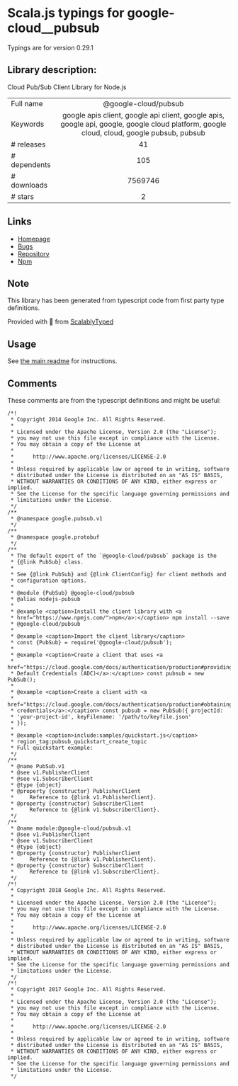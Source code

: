 
# Scala.js typings for google-cloud__pubsub

Typings are for version 0.29.1

## Library description:
Cloud Pub/Sub Client Library for Node.js

|                    |                 |
| ------------------ | :-------------: |
| Full name          | @google-cloud/pubsub |
| Keywords           | google apis client, google api client, google apis, google api, google, google cloud platform, google cloud, cloud, google pubsub, pubsub |
| # releases         | 41 |
| # dependents       | 105 |
| # downloads        | 7569746 |
| # stars            | 2 |

## Links
- [Homepage](https://github.com/googleapis/nodejs-pubsub#readme)
- [Bugs](https://github.com/googleapis/nodejs-pubsub/issues)
- [Repository](https://github.com/googleapis/nodejs-pubsub)
- [Npm](https://www.npmjs.com/package/%40google-cloud%2Fpubsub)
    


## Note
This library has been generated from typescript code from first party type definitions.

Provided with :purple_heart: from [ScalablyTyped](https://github.com/oyvindberg/ScalablyTyped)

## Usage
See [the main readme](../../readme.md) for instructions.

## Comments

These comments are from the typescript definitions and might be useful:
```
/*!
 * Copyright 2014 Google Inc. All Rights Reserved.
 *
 * Licensed under the Apache License, Version 2.0 (the "License");
 * you may not use this file except in compliance with the License.
 * You may obtain a copy of the License at
 *
 *      http://www.apache.org/licenses/LICENSE-2.0
 *
 * Unless required by applicable law or agreed to in writing, software
 * distributed under the License is distributed on an "AS IS" BASIS,
 * WITHOUT WARRANTIES OR CONDITIONS OF ANY KIND, either express or implied.
 * See the License for the specific language governing permissions and
 * limitations under the License.
 */
/**
 * @namespace google.pubsub.v1
 */
/**
 * @namespace google.protobuf
 */
/**
 * The default export of the `@google-cloud/pubsub` package is the
 * {@link PubSub} class.
 *
 * See {@link PubSub} and {@link ClientConfig} for client methods and
 * configuration options.
 *
 * @module {PubSub} @google-cloud/pubsub
 * @alias nodejs-pubsub
 *
 * @example <caption>Install the client library with <a
 * href="https://www.npmjs.com/">npm</a>:</caption> npm install --save
 * @google-cloud/pubsub
 *
 * @example <caption>Import the client library</caption>
 * const {PubSub} = require('@google-cloud/pubsub');
 *
 * @example <caption>Create a client that uses <a
 * href="https://cloud.google.com/docs/authentication/production#providing_credentials_to_your_application">Application
 * Default Credentials (ADC)</a>:</caption> const pubsub = new PubSub();
 *
 * @example <caption>Create a client with <a
 * href="https://cloud.google.com/docs/authentication/production#obtaining_and_providing_service_account_credentials_manually">explicit
 * credentials</a>:</caption> const pubsub = new PubSub({ projectId:
 * 'your-project-id', keyFilename: '/path/to/keyfile.json'
 * });
 *
 * @example <caption>include:samples/quickstart.js</caption>
 * region_tag:pubsub_quickstart_create_topic
 * Full quickstart example:
 */
/**
 * @name PubSub.v1
 * @see v1.PublisherClient
 * @see v1.SubscriberClient
 * @type {object}
 * @property {constructor} PublisherClient
 *     Reference to {@link v1.PublisherClient}.
 * @property {constructor} SubscriberClient
 *     Reference to {@link v1.SubscriberClient}.
 */
/**
 * @name module:@google-cloud/pubsub.v1
 * @see v1.PublisherClient
 * @see v1.SubscriberClient
 * @type {object}
 * @property {constructor} PublisherClient
 *     Reference to {@link v1.PublisherClient}.
 * @property {constructor} SubscriberClient
 *     Reference to {@link v1.SubscriberClient}.
 */
/*!
 * Copyright 2018 Google Inc. All Rights Reserved.
 *
 * Licensed under the Apache License, Version 2.0 (the "License");
 * you may not use this file except in compliance with the License.
 * You may obtain a copy of the License at
 *
 *      http://www.apache.org/licenses/LICENSE-2.0
 *
 * Unless required by applicable law or agreed to in writing, software
 * distributed under the License is distributed on an "AS IS" BASIS,
 * WITHOUT WARRANTIES OR CONDITIONS OF ANY KIND, either express or implied.
 * See the License for the specific language governing permissions and
 * limitations under the License.
 */
/*!
 * Copyright 2017 Google Inc. All Rights Reserved.
 *
 * Licensed under the Apache License, Version 2.0 (the "License");
 * you may not use this file except in compliance with the License.
 * You may obtain a copy of the License at
 *
 *      http://www.apache.org/licenses/LICENSE-2.0
 *
 * Unless required by applicable law or agreed to in writing, software
 * distributed under the License is distributed on an "AS IS" BASIS,
 * WITHOUT WARRANTIES OR CONDITIONS OF ANY KIND, either express or implied.
 * See the License for the specific language governing permissions and
 * limitations under the License.
 */

```

